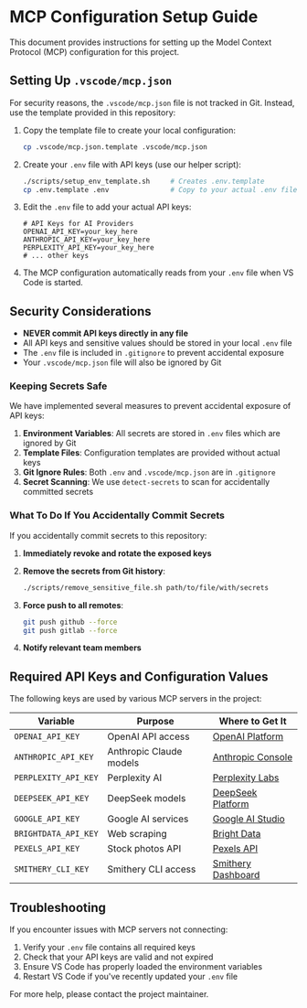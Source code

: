 # MCP Configuration Setup Guide

This document provides instructions for setting up the Model Context Protocol (MCP) configuration for this project.

## Setting Up `.vscode/mcp.json`

For security reasons, the `.vscode/mcp.json` file is not tracked in Git. Instead, use the template provided in this repository:

1. Copy the template file to create your local configuration:

   ```bash
   cp .vscode/mcp.json.template .vscode/mcp.json
   ```

2. Create your `.env` file with API keys (use our helper script):

   ```bash
   ./scripts/setup_env_template.sh     # Creates .env.template
   cp .env.template .env               # Copy to your actual .env file
   ```

3. Edit the `.env` file to add your actual API keys:

   ```properties
   # API Keys for AI Providers
   OPENAI_API_KEY=your_key_here
   ANTHROPIC_API_KEY=your_key_here
   PERPLEXITY_API_KEY=your_key_here
   # ... other keys
   ```

4. The MCP configuration automatically reads from your `.env` file when VS Code is started.

## Security Considerations

- **NEVER commit API keys directly in any file**
- All API keys and sensitive values should be stored in your local `.env` file
- The `.env` file is included in `.gitignore` to prevent accidental exposure
- Your `.vscode/mcp.json` file will also be ignored by Git

### Keeping Secrets Safe

We have implemented several measures to prevent accidental exposure of API keys:

1. **Environment Variables**: All secrets are stored in `.env` files which are ignored by Git
2. **Template Files**: Configuration templates are provided without actual keys
3. **Git Ignore Rules**: Both `.env` and `.vscode/mcp.json` are in `.gitignore`
4. **Secret Scanning**: We use `detect-secrets` to scan for accidentally committed secrets

### What To Do If You Accidentally Commit Secrets

If you accidentally commit secrets to this repository:

1. **Immediately revoke and rotate the exposed keys**
2. **Remove the secrets from Git history**:

   ```bash
   ./scripts/remove_sensitive_file.sh path/to/file/with/secrets
   ```

3. **Force push to all remotes**:

   ```bash
   git push github --force
   git push gitlab --force
   ```

4. **Notify relevant team members**

## Required API Keys and Configuration Values

The following keys are used by various MCP servers in the project:

| Variable | Purpose | Where to Get It |
|----------|---------|-----------------|
| `OPENAI_API_KEY` | OpenAI API access | [OpenAI Platform](https://platform.openai.com/) |
| `ANTHROPIC_API_KEY` | Anthropic Claude models | [Anthropic Console](https://console.anthropic.com/) |
| `PERPLEXITY_API_KEY` | Perplexity AI | [Perplexity Labs](https://www.perplexity.ai/settings/api) |
| `DEEPSEEK_API_KEY` | DeepSeek models | [DeepSeek Platform](https://platform.deepseek.com/) |
| `GOOGLE_API_KEY` | Google AI services | [Google AI Studio](https://aistudio.google.com/) |
| `BRIGHTDATA_API_KEY` | Web scraping | [Bright Data](https://brightdata.com/) |
| `PEXELS_API_KEY` | Stock photos API | [Pexels API](https://www.pexels.com/api/) |
| `SMITHERY_CLI_KEY` | Smithery CLI access | [Smithery Dashboard](https://smithery.dev/) |

## Troubleshooting

If you encounter issues with MCP servers not connecting:

1. Verify your `.env` file contains all required keys
2. Check that your API keys are valid and not expired
3. Ensure VS Code has properly loaded the environment variables
4. Restart VS Code if you've recently updated your `.env` file

For more help, please contact the project maintainer.
